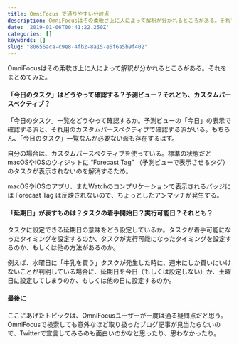 ```yaml
---
title: OmniFocus で通りやすい分岐点
description: OmniFocusはその柔軟さ上に人によって解釈が分かれるところがある。それをまとめてみた。
date: '2019-01-06T00:41:22.250Z'
categories: []
keywords: []
slug: "80656aca-c9e8-4fb2-8a15-e5f6a5b9f402"
---
```

OmniFocusはその柔軟さ上に人によって解釈が分かれるところがある。それをまとめてみた。

#### 「今日のタスク」はどうやって確認する？予測ビュー？それとも、カスタムパースペクティブ？

「今日のタスク」一覧をどうやって確認するか。予測ビューの「今日」の表示で確認する派と、それ用のカスタムパースペクティブで確認する派がいる。もちろん、「今日のタスク」一覧なんか必要ない派も存在するはず。

自分の場合は、カスタムパースペクティブを使っている。標準の状態だとmacOSやiOSのウィジットに “Forecast Tag” （予測ビューで表示させるタグ）のタスクが表示されないのを解消するため。

macOSやiOSのアプリ、またWatchのコンプリケーションで表示されるバッジには Forecast Tag は反映されないので、ちょっとしたアンマッチが発生する。

#### 「延期日」が表すものは？タスクの着手開始日？実行可能日？それとも？

タスクに設定できる延期日の意味をどう設定しているか。タスクが着手可能になったタイミングを設定するのか、タスクが実行可能になったタイミングを設定するのか、もしくは他の方法があるのか。

例えば、水曜日に「牛乳を買う」タスクが発生した時に、週末にしか買いにいけないことが判明している場合に、延期日を今日（もしくは設定しない）か、土曜日に設定してしまうのか、もしくは他の日に設定するのか。

#### 最後に

ここにあげたトピックは、OmniFocusユーザーが一度は通る疑問点だと思う。OmniFocusで検索しても意外なほど取り扱ったブログ記事が見当たらないので、Twitterで宣言してみるのも面白いのかなと思ったり、思わなかったり。